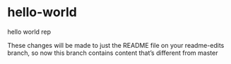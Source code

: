 # hello-world
hello world rep

These changes will be made to just the README file on your readme-edits branch, so now this branch contains content that’s different from master
